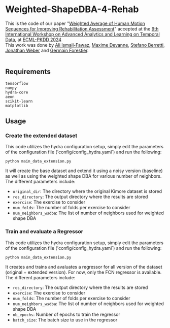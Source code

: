# Weighted-ShapeDBA-4-Rehab

This is the code of our paper "[Weighted Average of Human Motion Sequences for Improving Rehabilitation Assessment](hhttps://ecml-aaltd.github.io/aaltd2024/articles/Fawaz_AALTD24.pdf)" accepted at the [9th International Workshop on Advanced Analytics and Learning on Temporal Data](https://ecml-aaltd.github.io/aaltd2024/), at [ECML-PKDD 2024](https://2024.ecmlpkdd.org/)<br>
This work was done by [Ali Ismail-Fawaz](https://hadifawaz1999.github.io/), [Maxime Devanne](https://maxime-devanne.com/), [Stefano Berretti](http://www.micc.unifi.it/berretti/), [Jonathan Weber](https://www.jonathan-weber.eu/) and [Germain Forestier](https://germain-forestier.info/).<br><br>

## Requirements

```
tensorflow
numpy
hydra-core
aeon
scikit-learn
matplotlib
```

## Usage

### Create the extended dataset

This code utilizes the hydra configuration setup, simply edit the parameters of the configuration file ('config/config_hydra.yaml`) and run the following:

```
python main_data_extension.py
```

It will create the base dataset and extend it using a noisy version (baseline) as well as using the weighted shape DBA for various number of neighbors.
The different parameters include:

- `original_dir`: The directory where the original Kimore dataset is stored
- `res_directory`: The output directory where the results are stored
- `exercise`: The exercise to consider
- `num_folds`: The number of folds per exercise to consider
- `num_neighbors_wsdba`: The list of number of neighbors used for weighted shape DBA


### Train and evaluate a Regressor

This code utilizes the hydra configuration setup, simply edit the parameters of the configuration file ('config/config_hydra.yaml`) and run the following:

```
python main_data_extension.py
```

It creates and trains and avaluates a regressor for all version of the dataset (original + extended version). For now, only the FCN regressor is available.
The different parameters include:

- `res_directory`: The output directory where the results are stored
- `exercise`: The exercise to consider
- `num_folds`: The number of folds per exercise to consider
- `num_neighbors_wsdba`: The list of number of neighbors used for weighted shape DBA
- `nb_epochs`: Number of epochs to train the regressor
- `batch_size`: The batch size to use in the regressor


